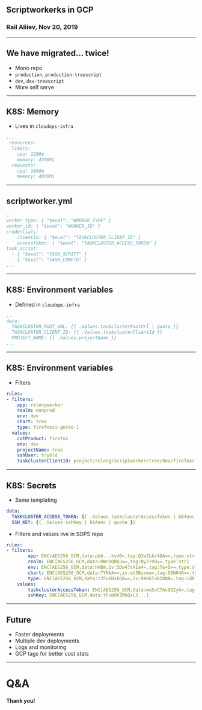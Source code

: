 ## Scriptworkerks in GCP
### Rail Aliiev, Nov 20, 2019

---

## We have migrated... twice!
- Mono repo
- `production`, `production-treescript`
- `dev`, `dev-treescript`
- More self serve

---
## K8S: Memory
- Lives in `cloudops-infra`

```yaml
...
 resources:
  limits:
    cpu: 1200m
    memory: 4500Mi
  requests:
    cpu: 1000m
    memory: 4000Mi
```

---
## scriptworker.yml

```yaml
...
worker_type: { "$eval": "WORKER_TYPE" }
worker_id: { "$eval": "WORKER_ID" }
credentials:
    clientId: { "$eval": "TASKCLUSTER_CLIENT_ID" }
    accessToken: { "$eval": "TASKCLUSTER_ACCESS_TOKEN" }
task_script:
  - { "$eval": "TASK_SCRIPT" }
  - { "$eval": "TASK_CONFIG" }
...
```

---
## K8S: Environment variables
- Defined in `cloudops-infra`
```yaml
...
data:
  TASKCLUSTER_ROOT_URL: {{ .Values.taskclusterRootUrl | quote }}
  TASKCLUSTER_CLIENT_ID: {{ .Values.taskclusterClientId }}
  PROJECT_NAME: {{ .Values.projectName }}
...
```

---
## K8S: Environment variables
- Filters
```yaml
rules:
- filters:
    app: relengworker
    realm: nonprod
    env: dev
    chart: tree
    type: firefoxci-gecko-1
  values:
    cotProduct: firefox
    env: dev
    projectName: tree
    sshUser: trybld
    taskclusterClientId: project/releng/scriptworker/tree/dev/firefoxci-gecko-1
```

---
## K8S: Secrets
- Same templating
```yaml
data:
  TASKCLUSTER_ACCESS_TOKEN: {{ .Values.taskclusterAccessToken | b64enc | quote }}
  SSH_KEY: {{ .Values.sshKey | b64enc | quote }}
```
- Filters and values live in SOPS repo

```yaml
rules:
- filters:
        app: ENC[AES256_GCM,data:pbb...kyd0=,tag:Q3wZL6/48A==,type:str]
        realm: ENC[AES256_GCM,data:RWcDQRBJw=,tag:NyZ+VQ==,type:str]
        env: ENC[AES256_GCM,data:HXBm,iv:3Dw47sX1a4=,tag:Tw+Q==,type:str]
        chart: ENC[AES256_GCM,data:7YNkA==,iv:eU5Bzxmw=,tag:58N04A==,type:str]
        type: ENC[AES256_GCM,data:tZFu6DxkQA==,iv:9XO6lobIDQA=,tag:idRTcQ==,type:str]
    values:
        taskclusterAccessToken: ENC[AES256_GCM,data:weSvCTAs9DZyk=,tag:0j4omqQGQEg==,type:str]
        sshKey: ENC[AES256_GCM,data:tFumOhZMkQxL3...]
```

---
## Future
- Faster deployments
- Multiple dev deployments
- Logs and monitoring
- GCP tags for better cost stats

---
# Q&A
#### Thank you!

